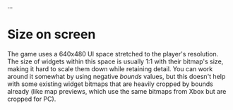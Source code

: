 ...

# Size on screen
The game uses a 640x480 UI space stretched to the player's resolution. The size of widgets within this space is usually 1:1 with their bitmap's size, making it hard to scale them down while retaining detail. You can work around it somewhat by using negative _bounds_ values, but this doesn't help with some existing widget bitmaps that are heavily cropped by bounds already (like map previews, which use the same bitmaps from Xbox but are cropped for PC).
